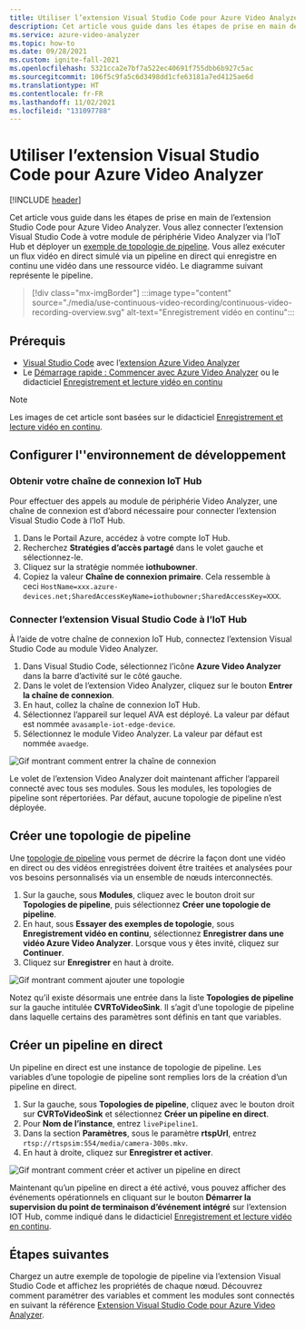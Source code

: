 ```yaml
---
title: Utiliser l’extension Visual Studio Code pour Azure Video Analyzer
description: Cet article vous guide dans les étapes de prise en main de l’extension Visual Studio Code pour Azure Video Analyzer.
ms.service: azure-video-analyzer
ms.topic: how-to
ms.date: 09/28/2021
ms.custom: ignite-fall-2021
ms.openlocfilehash: 5321cca2e7bf7a522ec40691f755dbb6b927c5ac
ms.sourcegitcommit: 106f5c9fa5c6d3498dd1cfe63181a7ed4125ae6d
ms.translationtype: HT
ms.contentlocale: fr-FR
ms.lasthandoff: 11/02/2021
ms.locfileid: "131097788"
---
```

# <a name="use-the-visual-studio-code-extension-for-azure-video-analyzer"></a>Utiliser l’extension Visual Studio Code pour Azure Video Analyzer

[!INCLUDE [header](includes/edge-env.md)]

Cet article vous guide dans les étapes de prise en main de l’extension Studio Code pour Azure Video Analyzer. Vous allez connecter l’extension Visual Studio Code à votre module de périphérie Video Analyzer via l’IoT Hub et déployer un [exemple de topologie de pipeline](https://github.com/Azure/video-analyzer/tree/main/pipelines/live/topologies/cvr-video-sink). Vous allez exécuter un flux vidéo en direct simulé via un pipeline en direct qui enregistre en continu une vidéo dans une ressource vidéo. Le diagramme suivant représente le pipeline.

> [!div class="mx-imgBorder"]
> :::image type="content" source="./media/use-continuous-video-recording/continuous-video-recording-overview.svg" alt-text="Enregistrement vidéo en continu":::
 
 ## <a name="prerequisites"></a>Prérequis
 
* [Visual Studio Code](https://code.visualstudio.com/) avec l’[extension Azure Video Analyzer](https://marketplace.visualstudio.com/items?itemName=ms-azuretools.azure-video-analyzer)
* Le [Démarrage rapide : Commencer avec Azure Video Analyzer](./get-started-detect-motion-emit-events.md) ou le didacticiel [Enregistrement et lecture vidéo en continu](./use-continuous-video-recording.md)

 > [!NOTE]
 > Les images de cet article sont basées sur le didacticiel [Enregistrement et lecture vidéo en continu](./use-continuous-video-recording.md).    

## <a name="set-up-your-development-environment"></a>Configurer l''environnement de développement

### <a name="obtain-your-iot-hub-connection-string"></a>Obtenir votre chaîne de connexion IoT Hub

Pour effectuer des appels au module de périphérie Video Analyzer, une chaîne de connexion est d’abord nécessaire pour connecter l’extension Visual Studio Code à l’IoT Hub.

1. Dans le Portail Azure, accédez à votre compte IoT Hub.
1. Recherchez **Stratégies d’accès partagé** dans le volet gauche et sélectionnez-le.
1. Cliquez sur la stratégie nommée **iothubowner**.
1. Copiez la valeur **Chaîne de connexion primaire**. Cela ressemble à ceci `HostName=xxx.azure-devices.net;SharedAccessKeyName=iothubowner;SharedAccessKey=XXX`.

### <a name="connect-the-visual-studio-code-extension-to-the-iot-hub"></a>Connecter l’extension Visual Studio Code à l’IoT Hub

À l’aide de votre chaîne de connexion IoT Hub, connectez l’extension Visual Studio Code au module Video Analyzer. 

1.  Dans Visual Studio Code, sélectionnez l’icône **Azure Video Analyzer** dans la barre d’activité sur le côté gauche.
1.  Dans le volet de l’extension Video Analyzer, cliquez sur le bouton **Entrer la chaîne de connexion**.
1.  En haut, collez la chaîne de connexion IoT Hub.
1.  Sélectionnez l’appareil sur lequel AVA est déployé. La valeur par défaut est nommée `avasample-iot-edge-device`.
1.  Sélectionnez le module Video Analyzer. La valeur par défaut est nommée `avaedge`.

![Gif montrant comment entrer la chaîne de connexion](./media/use-visual-studio-code-extension/enter-connection-string.gif)

Le volet de l’extension Video Analyzer doit maintenant afficher l’appareil connecté avec tous ses modules. Sous les modules, les topologies de pipeline sont répertoriées. Par défaut, aucune topologie de pipeline n’est déployée.

## <a name="create-a-pipeline-topology"></a>Créer une topologie de pipeline 

Une [topologie de pipeline](../pipeline.md) vous permet de décrire la façon dont une vidéo en direct ou des vidéos enregistrées doivent être traitées et analysées pour vos besoins personnalisés via un ensemble de nœuds interconnectés. 

1.  Sur la gauche, sous **Modules**, cliquez avec le bouton droit sur **Topologies de pipeline**, puis sélectionnez **Créer une topologie de pipeline**.
1.  En haut, sous **Essayer des exemples de topologie**, sous **Enregistrement vidéo en continu**, sélectionnez **Enregistrer dans une vidéo Azure Video Analyzer**. Lorsque vous y êtes invité, cliquez sur **Continuer**.
1.  Cliquez sur **Enregistrer** en haut à droite.

![Gif montrant comment ajouter une topologie](./media/use-visual-studio-code-extension/add-topology.gif)

Notez qu’il existe désormais une entrée dans la liste **Topologies de pipeline** sur la gauche intitulée **CVRToVideoSink**. Il s’agit d’une topologie de pipeline dans laquelle certains des paramètres sont définis en tant que variables.

## <a name="create-a-live-pipeline"></a>Créer un pipeline en direct

Un pipeline en direct est une instance de topologie de pipeline. Les variables d’une topologie de pipeline sont remplies lors de la création d’un pipeline en direct.

1.  Sur la gauche, sous **Topologies de pipeline**, cliquez avec le bouton droit sur **CVRToVideoSink** et sélectionnez **Créer un pipeline en direct**.
1.  Pour **Nom de l’instance**, entrez `livePipeline1`.
1. Dans la section **Paramètres**, sous le paramètre **rtspUrl**, entrez `rtsp://rtspsim:554/media/camera-300s.mkv`.
1.  En haut à droite, cliquez sur **Enregistrer et activer**.

![Gif montrant comment créer et activer un pipeline en direct](./media/use-visual-studio-code-extension/create-and-activate.gif)

Maintenant qu’un pipeline en direct a été activé, vous pouvez afficher des événements opérationnels en cliquant sur le bouton **Démarrer la supervision du point de terminaison d’événement intégré** sur l’extension IOT Hub, comme indiqué dans le didacticiel [Enregistrement et lecture vidéo en continu](./use-continuous-video-recording.md#prepare-to-monitor-the-modules).

## <a name="next-steps"></a>Étapes suivantes

Chargez un autre exemple de topologie de pipeline via l’extension Visual Studio Code et affichez les propriétés de chaque nœud. Découvrez comment paramétrer des variables et comment les modules sont connectés en suivant la référence [Extension Visual Studio Code pour Azure Video Analyzer](../visual-studio-code-extension.md).
